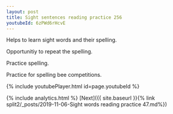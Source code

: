 ```yaml
---
layout: post
title: Sight sentences reading practice 256
youtubeId: 6zPWd6rHcvE
---
```

 
 
Helps to learn sight words and their spelling.

Opportunitiy to repeat the spelling. 

Practice spelling. 
 
Practice for spelling bee competitions. 
 
{% include youtubePlayer.html id=page.youtubeId %}
 
 
{% include analytics.html %} 
[Next]({{ site.baseurl }}{% link  split2/_posts/2019-11-06-Sight words reading practice 47.md%})
 
